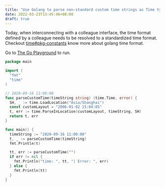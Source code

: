 ```yaml
---
title: "Use Golang to parse non-standard custom time strings as Time type"
date: 2022-03-23T13:45:46+08:00
draft: true
---
```


Today, when interconnecting with a colleague interface, the time format defined by a colleague needs to be resolved to a standardized time format.
Checkout [time#pkg-constants](https://pkg.go.dev/time#pkg-constants) know more about golang time format.

Go to [The Go Playground](https://go.dev/play/) to run.

```go
package main

import (
  "fmt"
  "time"
)

// 2020-09-16 11:00:00
func parseCustomTime(timeString string) (time.Time, error) {
  SH, _ := time.LoadLocation("Asia/Shanghai")
  const customLayout = "2006-01-02 15:04:05"
  t, err := time.ParseInLocation(customLayout, timeString, SH)
  return t, err
}

func main() {
  timeString := "2020-09-16 11:00:00"
  t, _ := parseCustomTime(timeString)
  fmt.Println(t)

  tt, err := parseCustomTime("")
  if err != nil {
    fmt.Println("time: ", tt, "| Error: ", err)
  } else {
    fmt.Println(tt)
  }
}

```
